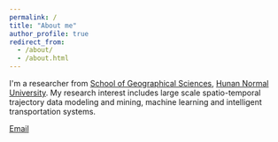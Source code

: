 ```yaml
---
permalink: /
title: "About me"
author_profile: true
redirect_from: 
  - /about/
  - /about.html
---
```


I'm a researcher from [School of Geographical Sciences](https://dlkx.hunnu.edu.cn/), [Hunan Normal University](https://english.hunnu.edu.cn/). My research interest includes large scale spatio-temporal trajectory data modeling and mining, machine learning and intelligent transportation systems.

[Email](mailto:taowu@hunnu.edu.cn)